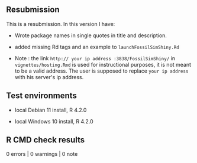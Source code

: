 ## Resubmission
This is a resubmission. In this version I have:

* Wrote package names in single quotes in title and description.

* added missing Rd tags and an example to `launchFossilSimShiny.Rd`

* Note : the link `http:// your ip address :3838/FossilSimShiny/` in `vignettes/hosting.Rmd` is used for instructional purposes, it is not meant to be a valid address. The user is supposed to replace `your ip address` with his server's ip address.

## Test environments

* local Debian 11 install, R 4.2.0

* local Windows 10 install, R 4.2.0

## R CMD check results

0 errors | 0 warnings | 0 note

